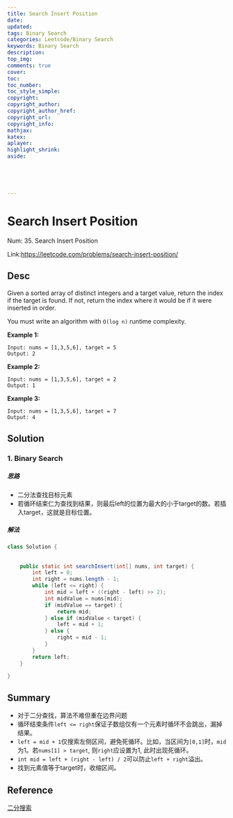 ```yaml
---
title: Search Insert Position
date: 
updated:
tags: Binary Search
categories: Leetcode/Binary Search
keywords: Binary Search
description:
top_img:
comments: true
cover:
toc:
toc_number:
toc_style_simple:
copyright:
copyright_author:
copyright_author_href:
copyright_url:
copyright_info:
mathjax:
katex:
aplayer:
highlight_shrink:
aside:





---
```


# Search Insert Position

Num: 35. Search Insert Position

Link:https://leetcode.com/problems/search-insert-position/



## Desc

Given a sorted array of distinct integers and a target value, return the index if the target is found. If not, return the index where it would be if it were inserted in order.

You must write an algorithm with `O(log n)` runtime complexity.

 

**Example 1:**

```
Input: nums = [1,3,5,6], target = 5
Output: 2
```

**Example 2:**

```
Input: nums = [1,3,5,6], target = 2
Output: 1
```

**Example 3:**

```
Input: nums = [1,3,5,6], target = 7
Output: 4
```

## Solution

### 1. Binary Search

##### 思路

- 二分法查找目标元素
- 若循环结束仁为查找到结果，则最后left的位置为最大的小于target的数。若插入target，这就是目标位置。



##### 解法 

```java
class Solution {
  
  
    public static int searchInsert(int[] nums, int target) {
        int left = 0;
        int right = nums.length - 1;
        while (left <= right) {
            int mid = left + ((right - left) >> 2);
            int midValue = nums[mid];
            if (midValue == target) {
                return mid;
            } else if (midValue < target) {
                left = mid + 1;
            } else {
                right = mid - 1;
            }
        }
        return left;
    }

}
```

   

## Summary

- 对于二分查找，算法不难但重在边界问题
- 循环结束条件`left <= right`保证子数组仅有一个元素时循环不会跳出，漏掉结果。
- `left = mid + 1`仅搜索左侧区间，避免死循环。比如，当区间为`[0,1]`时，`mid`为1。若`nums[1] > target`, 则`right`应设置为1, 此时出现死循环。
- `int mid = left + (right - left) / 2`可以防止`left + right`溢出。
- 找到元素值等于target时，收缩区间。





## Reference

[二分搜索](https://labuladong.github.io/algo/1/10/)

